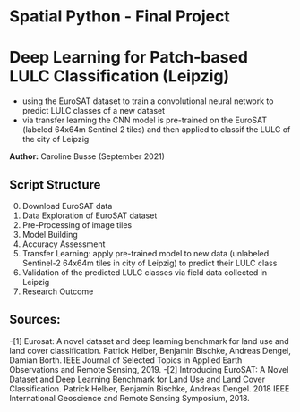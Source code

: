 # Spatial Python - Final Project
# **Deep Learning for Patch-based LULC Classification (Leipzig)**

- using the EuroSAT dataset to train a convolutional neural network to predict LULC classes of a new dataset
- via transfer learning the CNN model is pre-trained on the EuroSAT (labeled 64x64m Sentinel 2 tiles) and then applied to classif the LULC of the city of Leipzig


**Author:** Caroline Busse (September 2021)

## **Script Structure**
0. Download EuroSAT data
1. Data Exploration of EuroSAT dataset
2. Pre-Processing of image tiles
3. Model Building
4. Accuracy Assessment
5. Transfer Learning: apply pre-trained model to new data (unlabeled Sentinel-2 64x64m tiles in city of Leipzig) to predict their LULC class
6. Validation of the predicted LULC classes via field data collected in Leipzig
7. Research Outcome

## **Sources:**
-[1] Eurosat: A novel dataset and deep learning benchmark for land use and land cover classification. Patrick Helber, Benjamin Bischke, Andreas Dengel, Damian Borth. IEEE Journal of Selected Topics in Applied Earth Observations and Remote Sensing, 2019.
-[2] Introducing EuroSAT: A Novel Dataset and Deep Learning Benchmark for Land Use and Land Cover Classification. Patrick Helber, Benjamin Bischke, Andreas Dengel. 2018 IEEE International Geoscience and Remote Sensing Symposium, 2018.

